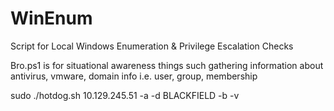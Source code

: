 # WinEnum
Script for Local Windows Enumeration &amp; Privilege Escalation Checks

Bro.ps1 is for situational awareness things such gathering information about antivirus, vmware, domain info i.e. user, group, membership


sudo ./hotdog.sh 10.129.245.51 -a -d BLACKFIELD -b -v
